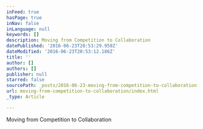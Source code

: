 ```yaml
---
inFeed: true
hasPage: true
inNav: false
inLanguage: null
keywords: []
description: Moving from Competition to Collaboration
datePublished: '2016-06-23T20:53:29.959Z'
dateModified: '2016-06-23T20:53:12.186Z'
title: ''
author: []
authors: []
publisher: null
starred: false
sourcePath: _posts/2016-06-23-moving-from-competition-to-collaboration.md
url: moving-from-competition-to-collaboration/index.html
_type: Article

---
```

Moving from Competition to Collaboration